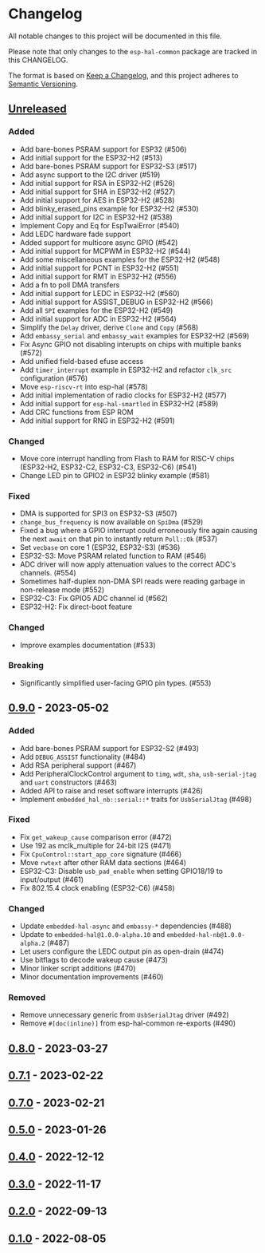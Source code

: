 # Changelog

All notable changes to this project will be documented in this file.

Please note that only changes to the `esp-hal-common` package are tracked in this CHANGELOG.

The format is based on [Keep a Changelog](https://keepachangelog.com/en/1.0.0/),
and this project adheres to [Semantic Versioning](https://semver.org/spec/v2.0.0.html).

## [Unreleased]

### Added

- Add bare-bones PSRAM support for ESP32 (#506)
- Add initial support for the ESP32-H2 (#513)
- Add bare-bones PSRAM support for ESP32-S3 (#517)
- Add async support to the I2C driver (#519)
- Add initial support for RSA in ESP32-H2 (#526)
- Add initial support for SHA in ESP32-H2 (#527)
- Add initial support for AES in ESP32-H2 (#528)
- Add blinky_erased_pins example for ESP32-H2 (#530)
- Add initial support for I2C in ESP32-H2 (#538)
- Implement Copy and Eq for EspTwaiError (#540)
- Add LEDC hardware fade support
- Added support for multicore async GPIO (#542)
- Add initial support for MCPWM in ESP32-H2 (#544)
- Add some miscellaneous examples for the ESP32-H2 (#548)
- Add initial support for PCNT in ESP32-H2 (#551)
- Add initial support for RMT in ESP32-H2 (#556)
- Add a fn to poll DMA transfers
- Add initial support for LEDC in ESP32-H2 (#560)
- Add initial support for ASSIST_DEBUG in ESP32-H2 (#566)
- Add all `SPI` examples for the ESP32-H2 (#549)
- Add initial support for ADC in ESP32-H2 (#564)
- Simplify the `Delay` driver, derive `Clone` and `Copy` (#568)
- Add `embassy_serial` and `embassy_wait` examples for ESP32-H2 (#569)
- Fix Async GPIO not disabling interupts on chips with multiple banks (#572)
- Add unified field-based efuse access
- Add `timer_interrupt` example in ESP32-H2 and refactor `clk_src` configuration (#576)
- Move `esp-riscv-rt` into esp-hal (#578)
- Add initial implementation of radio clocks for ESP32-H2 (#577)
- Add initial support for `esp-hal-smartled` in ESP32-H2 (#589)
- Add CRC functions from ESP ROM
- Add initial support for RNG in ESP32-H2 (#591)

### Changed

- Move core interrupt handling from Flash to RAM for RISC-V chips (ESP32-H2, ESP32-C2, ESP32-C3, ESP32-C6) (#541)
- Change LED pin to GPIO2 in ESP32 blinky example (#581)

### Fixed

- DMA is supported for SPI3 on ESP32-S3 (#507)
- `change_bus_frequency` is now available on `SpiDma` (#529)
- Fixed a bug where a GPIO interrupt could erroneously fire again causing the next `await` on that pin to instantly return `Poll::Ok` (#537)
- Set `vecbase` on core 1 (ESP32, ESP32-S3) (#536)
- ESP32-S3: Move PSRAM related function to RAM (#546)
- ADC driver will now apply attenuation values to the correct ADC's channels. (#554)
- Sometimes half-duplex non-DMA SPI reads were reading garbage in non-release mode (#552)
- ESP32-C3: Fix GPIO5 ADC channel id (#562)
- ESP32-H2: Fix direct-boot feature

### Changed

- Improve examples documentation (#533)

### Breaking

- Significantly simplified user-facing GPIO pin types. (#553)

## [0.9.0] - 2023-05-02

### Added

- Add bare-bones PSRAM support for ESP32-S2 (#493)
- Add `DEBUG_ASSIST` functionality (#484)
- Add RSA peripheral support (#467)
- Add PeripheralClockControl argument to `timg`, `wdt`, `sha`, `usb-serial-jtag` and `uart` constructors (#463)
- Added API to raise and reset software interrupts (#426)
- Implement `embedded_hal_nb::serial::*` traits for `UsbSerialJtag` (#498)

### Fixed

- Fix `get_wakeup_cause` comparison error (#472)
- Use 192 as mclk_multiple for 24-bit I2S (#471)
- Fix `CpuControl::start_app_core` signature (#466)
- Move `rwtext` after other RAM data sections (#464)
- ESP32-C3: Disable `usb_pad_enable` when setting GPIO18/19 to input/output (#461)
- Fix 802.15.4 clock enabling (ESP32-C6) (#458)

### Changed

- Update `embedded-hal-async` and `embassy-*` dependencies (#488)
- Update to `embedded-hal@1.0.0-alpha.10` and `embedded-hal-nb@1.0.0-alpha.2` (#487)
- Let users configure the LEDC output pin as open-drain (#474)
- Use bitflags to decode wakeup cause (#473)
- Minor linker script additions (#470)
- Minor documentation improvements (#460)

### Removed

- Remove unnecessary generic from `UsbSerialJtag` driver (#492)
- Remove `#[doc(inline)]` from esp-hal-common re-exports (#490)

## [0.8.0] - 2023-03-27

## [0.7.1] - 2023-02-22

## [0.7.0] - 2023-02-21

## [0.5.0] - 2023-01-26

## [0.4.0] - 2022-12-12

## [0.3.0] - 2022-11-17

## [0.2.0] - 2022-09-13

## [0.1.0] - 2022-08-05

[unreleased]: https://github.com/esp-rs/esp-hal/compare/v0.9.0...HEAD
[0.9.0]: https://github.com/esp-rs/esp-hal/compare/v0.8.0...v0.9.0
[0.8.0]: https://github.com/esp-rs/esp-hal/compare/v0.7.1...v0.8.0
[0.7.1]: https://github.com/esp-rs/esp-hal/compare/v0.7.0...v0.7.1
[0.7.0]: https://github.com/esp-rs/esp-hal/compare/v0.5.0...v0.7.0
[0.5.0]: https://github.com/esp-rs/esp-hal/compare/v0.4.0...v0.5.0
[0.4.0]: https://github.com/esp-rs/esp-hal/compare/v0.3.0...v0.4.0
[0.3.0]: https://github.com/esp-rs/esp-hal/compare/v0.2.0...v0.3.0
[0.2.0]: https://github.com/esp-rs/esp-hal/compare/v0.1.0...v0.2.0
[0.1.0]: https://github.com/esp-rs/esp-hal/releases/tag/v0.1.0
